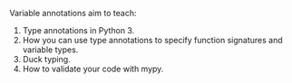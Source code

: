 Variable annotations aim to teach:

1) Type annotations in Python 3.
2) How you can use type annotations to specify function signatures and variable types.
3) Duck typing.
4) How to validate your code with mypy.